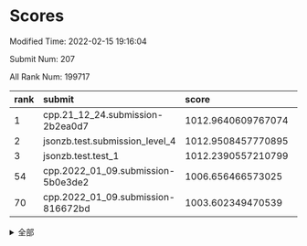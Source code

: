 # Scores

Modified Time: 2022-02-15 19:16:04

Submit Num: 207

All Rank Num: 199717

| rank |               submit               |       score        |       sigma        | pk_num |
| :--- | :--------------------------------- | :----------------- | :----------------- | :----- |
| 1    | cpp.21_12_24.submission-2b2ea0d7   | 1012.9640609767074 | 0.7801111413748272 | 3863   |
| 2    | jsonzb.test.submission_level_4     | 1012.9508457770895 | 0.8049668244027033 | 3857   |
| 3    | jsonzb.test.test_1                 | 1012.2390557210799 | 0.7946996470562282 | 3854   |
| 54   | cpp.2022_01_09.submission-5b0e3de2 | 1006.656466573025  | 0.7284795422409015 | 3857   |
| 70   | cpp.2022_01_09.submission-816672bd | 1003.602349470539  | 0.7129334512091831 | 3865   |


<details>
<summary>全部</summary>

| rank |                 submit                 |       score        |       sigma        | pk_num |
| :--- | :------------------------------------- | :----------------- | :----------------- | :----- |
| 1    | cpp.21_12_24.submission-2b2ea0d7       | 1012.9640609767074 | 0.7801111413748272 | 3863   |
| 2    | jsonzb.test.submission_level_4         | 1012.9508457770895 | 0.8049668244027033 | 3857   |
| 3    | jsonzb.test.test_1                     | 1012.2390557210799 | 0.7946996470562282 | 3854   |
| 4    | gobigger.level_3.submission_level_3_24 | 1011.8590776244145 | 0.7805327996656132 | 3865   |
| 5    | gobigger.level_3.submission_level_3_20 | 1011.3866354638328 | 0.7788610200048373 | 3856   |
| 6    | gobigger.level_3.submission_level_3_23 | 1011.3226927251594 | 0.7881928653123255 | 3859   |
| 7    | gobigger.level_3.submission_level_3_4  | 1011.2717225209899 | 0.759272774196454  | 3854   |
| 8    | gobigger.level_3.submission_level_3_5  | 1011.2235892349913 | 0.7944223161623246 | 3858   |
| 9    | gobigger.level_3.submission_level_3_26 | 1011.0147163621009 | 0.780127788978277  | 3861   |
| 10   | gobigger.level_3.submission_level_3_35 | 1010.9319629657907 | 0.7919895641009412 | 3868   |
| 11   | gobigger.level_3.submission_level_3_10 | 1010.7938980047793 | 0.7652964250901817 | 3865   |
| 12   | gobigger.level_3.submission_level_3_2  | 1010.7383377618031 | 0.7640786170038439 | 3858   |
| 13   | gobigger.level_3.submission_level_3_39 | 1010.619020874968  | 0.7542491955538274 | 3855   |
| 14   | gobigger.level_3.submission_level_3_21 | 1010.5612432581908 | 0.7644140609885691 | 3855   |
| 15   | gobigger.level_3.submission_level_3_29 | 1010.4460613628992 | 0.7867385186668655 | 3865   |
| 16   | gobigger.level_3.submission_level_3_45 | 1010.3645417523913 | 0.7669298309989766 | 3864   |
| 17   | gobigger.level_3.submission_level_3_40 | 1010.3493616085368 | 0.7596347824249732 | 3861   |
| 18   | gobigger.level_3.submission_level_3_14 | 1010.3305405159342 | 0.7500204689589648 | 3856   |
| 19   | gobigger.level_3.submission_level_3_16 | 1010.3235183179153 | 0.7562955305066458 | 3860   |
| 20   | gobigger.level_3.submission_level_3_37 | 1010.3060152850471 | 0.7631216911224146 | 3860   |
| 21   | gobigger.level_3.submission_level_3_18 | 1010.1379572001811 | 0.7552633343121101 | 3857   |
| 22   | gobigger.level_3.submission_level_3_30 | 1010.0627027875447 | 0.7664406593050928 | 3858   |
| 23   | gobigger.level_3.submission_level_3_3  | 1010.0429015677597 | 0.7902547478393842 | 3855   |
| 24   | gobigger.level_3.submission_level_3_28 | 1009.9921985620605 | 0.781855551305541  | 3855   |
| 25   | gobigger.level_3.submission_level_3_31 | 1009.9765436939675 | 0.748843149044143  | 3856   |
| 26   | gobigger.level_3.submission_level_3_44 | 1009.9632921069067 | 0.748961924282485  | 3859   |
| 27   | gobigger.level_3.submission_level_3_38 | 1009.9455444427234 | 0.7673401984068541 | 3861   |
| 28   | gobigger.level_3.submission_level_3_25 | 1009.8355971896136 | 0.7770283562252553 | 3856   |
| 29   | gobigger.level_3.submission_level_3_12 | 1009.671972000663  | 0.7551270566809983 | 3861   |
| 30   | gobigger.level_3.submission_level_3_43 | 1009.6424686759977 | 0.7431895370955158 | 3864   |
| 31   | gobigger.level_3.submission_level_3_15 | 1009.6367814179094 | 0.7514396110532167 | 3863   |
| 32   | gobigger.level_3.submission_level_3_22 | 1009.6082903240399 | 0.7619570016712371 | 3860   |
| 33   | gobigger.level_3.submission_level_3_7  | 1009.4619511056268 | 0.7360515097688486 | 3860   |
| 34   | gobigger.level_3.submission_level_3_34 | 1009.4390340368085 | 0.7752161477882124 | 3862   |
| 35   | gobigger.level_3.submission_level_3_9  | 1009.4384810793782 | 0.7673065516647725 | 3859   |
| 36   | gobigger.level_3.submission_level_3_48 | 1009.4259141097021 | 0.7593211130434582 | 3863   |
| 37   | gobigger.level_3.submission_level_3_11 | 1009.4178519240402 | 0.7816699272476155 | 3864   |
| 38   | gobigger.level_3.submission_level_3_49 | 1009.3958755052894 | 0.7516322464429994 | 3862   |
| 39   | gobigger.level_3.submission_level_3_32 | 1009.37030942112   | 0.7426550517212623 | 3857   |
| 40   | gobigger.level_3.submission_level_3_6  | 1009.317014114546  | 0.7723399685492564 | 3860   |
| 41   | gobigger.level_3.submission_level_3_8  | 1009.3162757649677 | 0.7444663361052871 | 3860   |
| 42   | gobigger.level_3.submission_level_3_47 | 1009.2876332701433 | 0.7451061568062716 | 3864   |
| 43   | gobigger.level_3.submission_level_3_1  | 1009.2231771814043 | 0.7415631127390956 | 3858   |
| 44   | gobigger.level_3.submission_level_3_0  | 1009.1965781194677 | 0.7716101686803675 | 3859   |
| 45   | gobigger.level_3.submission_level_3_42 | 1009.0562990988551 | 0.7489327466950659 | 3855   |
| 46   | gobigger.level_3.submission_level_3_46 | 1009.0189301066418 | 0.7429002006660578 | 3862   |
| 47   | gobigger.level_3.submission_level_3_17 | 1008.9148613497564 | 0.7429753085924767 | 3860   |
| 48   | gobigger.level_3.submission_level_3_13 | 1008.8725781311861 | 0.7585947239544362 | 3855   |
| 49   | gobigger.level_3.submission_level_3_19 | 1008.7478334599418 | 0.7418366248655466 | 3858   |
| 50   | gobigger.level_3.submission_level_3_33 | 1008.6538350247843 | 0.7279964094769742 | 3859   |
| 51   | gobigger.level_3.submission_level_3_41 | 1008.5731706800367 | 0.7499670049698942 | 3860   |
| 52   | gobigger.level_3.submission_level_3_27 | 1008.2699260721406 | 0.7284232754367065 | 3859   |
| 53   | gobigger.level_3.submission_level_3_36 | 1008.0170743809823 | 0.7331525035593687 | 3870   |
| 54   | cpp.2022_01_09.submission-5b0e3de2     | 1006.656466573025  | 0.7284795422409015 | 3857   |
| 55   | gobigger.level_1.submission_level_1_13 | 1004.5269013677329 | 0.7157121099204524 | 3857   |
| 56   | gobigger.level_1.submission_level_1_47 | 1004.3421610408063 | 0.723709121452158  | 3854   |
| 57   | gobigger.level_1.submission_level_1_41 | 1004.3371919948625 | 0.7111471043146435 | 3862   |
| 58   | gobigger.level_1.submission_level_1_21 | 1004.2308704571611 | 0.7200367446616633 | 3859   |
| 59   | gobigger.level_1.submission_level_1_48 | 1004.1374448748155 | 0.7240555517119046 | 3859   |
| 60   | gobigger.level_1.submission_level_1_36 | 1004.1370825025712 | 0.7180978536977857 | 3858   |
| 61   | gobigger.level_1.submission_level_1_44 | 1004.0404195199318 | 0.723382475393822  | 3859   |
| 62   | gobigger.level_1.submission_level_1_30 | 1003.7879740706419 | 0.7127966027780407 | 3863   |
| 63   | gobigger.level_1.submission_level_1_4  | 1003.73770328161   | 0.7119434478814065 | 3863   |
| 64   | gobigger.level_1.submission_level_1_35 | 1003.6999753606573 | 0.7178631110884655 | 3861   |
| 65   | gobigger.level_1.submission_level_1_7  | 1003.6869916384635 | 0.7115942162170001 | 3863   |
| 66   | gobigger.level_1.submission_level_1_5  | 1003.6852101045694 | 0.7196534748208339 | 3856   |
| 67   | gobigger.level_1.submission_level_1_1  | 1003.6729955028907 | 0.714100358876606  | 3854   |
| 68   | gobigger.level_1.submission_level_1_12 | 1003.6501321193533 | 0.7120169236259093 | 3859   |
| 69   | gobigger.level_1.submission_level_1_43 | 1003.6306385839914 | 0.7130650404939749 | 3853   |
| 70   | cpp.2022_01_09.submission-816672bd     | 1003.602349470539  | 0.7129334512091831 | 3865   |
| 71   | gobigger.level_1.submission_level_1_9  | 1003.5597187557934 | 0.7066449527239015 | 3863   |
| 72   | gobigger.level_1.submission_level_1_23 | 1003.5579515645157 | 0.714370422113034  | 3860   |
| 73   | gobigger.level_1.submission_level_1_19 | 1003.5041614580847 | 0.707663905536828  | 3857   |
| 74   | gobigger.level_1.submission_level_1_11 | 1003.4333602419645 | 0.7218450159352274 | 3860   |
| 75   | gobigger.level_1.submission_level_1_2  | 1003.3919680702685 | 0.7076189280899224 | 3861   |
| 76   | gobigger.level_1.submission_level_1_17 | 1003.3875044521118 | 0.7041844724352603 | 3855   |
| 77   | gobigger.level_1.submission_level_1_49 | 1003.3830578413852 | 0.7200022580282679 | 3862   |
| 78   | gobigger.level_1.submission_level_1_22 | 1003.3584609677696 | 0.7128671623952781 | 3855   |
| 79   | gobigger.level_1.submission_level_1_28 | 1003.3186791924501 | 0.7147485228968059 | 3862   |
| 80   | gobigger.level_1.submission_level_1_38 | 1003.31658545186   | 0.7131059074350585 | 3863   |
| 81   | gobigger.level_1.submission_level_1_24 | 1003.3077300240449 | 0.7156199530591659 | 3858   |
| 82   | gobigger.level_1.submission_level_1_34 | 1003.1934200288456 | 0.7127788667238247 | 3858   |
| 83   | gobigger.level_1.submission_level_1_3  | 1003.1286089812183 | 0.7146987959696773 | 3857   |
| 84   | gobigger.level_1.submission_level_1_31 | 1003.0742206430145 | 0.7078684202398489 | 3862   |
| 85   | gobigger.level_1.submission_level_1_20 | 1003.0332200015577 | 0.7261875597003942 | 3857   |
| 86   | gobigger.level_1.submission_level_1_42 | 1003.0323253517552 | 0.7146626462652063 | 3859   |
| 87   | gobigger.level_1.submission_level_1_0  | 1002.9667393937614 | 0.7164456448082465 | 3865   |
| 88   | gobigger.level_1.submission_level_1_27 | 1002.9516784684679 | 0.7221556002031698 | 3853   |
| 89   | gobigger.level_1.submission_level_1_37 | 1002.8580504043241 | 0.7213735743130614 | 3854   |
| 90   | gobigger.level_1.submission_level_1_33 | 1002.7799112952835 | 0.7182543660709332 | 3862   |
| 91   | gobigger.level_1.submission_level_1_40 | 1002.7136619159055 | 0.7100050793605457 | 3860   |
| 92   | gobigger.level_1.submission_level_1_29 | 1002.6458331826806 | 0.7178348018222245 | 3859   |
| 93   | gobigger.level_1.submission_level_1_14 | 1002.6237943773231 | 0.7168008579853417 | 3859   |
| 94   | gobigger.level_1.submission_level_1_26 | 1002.5967477553597 | 0.7136740672934387 | 3861   |
| 95   | gobigger.level_1.submission_level_1_8  | 1002.544731086677  | 0.721559567899212  | 3857   |
| 96   | gobigger.level_1.submission_level_1_25 | 1002.5189967954061 | 0.7019909228050453 | 3864   |
| 97   | gobigger.level_1.submission_level_1_10 | 1002.5100421657593 | 0.7142571555948647 | 3860   |
| 98   | gobigger.level_1.submission_level_1_15 | 1002.4971020998164 | 0.7194467310601487 | 3856   |
| 99   | gobigger.level_1.submission_level_1_45 | 1002.4823018330728 | 0.7094840286126031 | 3865   |
| 100  | gobigger.level_1.submission_level_1_6  | 1002.4230336465858 | 0.7185660723745512 | 3859   |
| 101  | gobigger.level_1.submission_level_1_16 | 1002.3953227575994 | 0.7169075813359618 | 3854   |
| 102  | gobigger.level_1.submission_level_1_18 | 1002.2339750105314 | 0.714065435584556  | 3864   |
| 103  | gobigger.level_1.submission_level_1_32 | 1002.0255581447273 | 0.7180046652634249 | 3863   |
| 104  | gobigger.level_1.submission_level_1_39 | 1001.8303359107309 | 0.7076775662875553 | 3861   |
| 105  | gobigger.level_1.submission_level_1_46 | 1001.7341786211043 | 0.7038593948729557 | 3858   |
| 106  | gobigger.random.submission_random_11   | 997.5287248078738  | 0.7163548329834951 | 3864   |
| 107  | gobigger.random.submission_random_38   | 997.4444698888998  | 0.7059109823089059 | 3859   |
| 108  | gobigger.random.submission_random_12   | 997.2283184900676  | 0.7182776081965454 | 3856   |
| 109  | gobigger.random.submission_random_25   | 997.0659937442098  | 0.7131609380130393 | 3856   |
| 110  | gobigger.random.submission_random_16   | 997.0565337662186  | 0.715274532497459  | 3860   |
| 111  | gobigger.random.submission_random_24   | 996.9850790586189  | 0.7062923883561533 | 3862   |
| 112  | gobigger.random.submission_random_29   | 996.9832853060415  | 0.6950974817368419 | 3859   |
| 113  | gobigger.random.submission_random_47   | 996.9394234973563  | 0.7112334516867658 | 3858   |
| 114  | gobigger.random.submission_random_4    | 996.8907687224091  | 0.7176395408070321 | 3858   |
| 115  | gobigger.random.submission_random_48   | 996.8613670302584  | 0.7041205756780208 | 3861   |
| 116  | gobigger.random.submission_random_0    | 996.7626799358557  | 0.7120270221340728 | 3859   |
| 117  | gobigger.random.submission_random_42   | 996.6884552120717  | 0.7024900535607225 | 3860   |
| 118  | gobigger.random.submission_random_40   | 996.6167527778879  | 0.7064282637588466 | 3856   |
| 119  | gobigger.random.submission_random_3    | 996.5679154912945  | 0.7130954126465671 | 3865   |
| 120  | gobigger.random.submission_random_8    | 996.4675960110432  | 0.7080946635427063 | 3860   |
| 121  | gobigger.random.submission_random_21   | 996.4675374675252  | 0.7098621020703139 | 3859   |
| 122  | gobigger.random.submission_random_26   | 996.3786503403143  | 0.713780589205651  | 3860   |
| 123  | gobigger.random.submission_random_2    | 996.3181938519356  | 0.7119290475000529 | 3858   |
| 124  | gobigger.random.submission_random_43   | 996.2745636196739  | 0.7042913699170288 | 3856   |
| 125  | gobigger.random.submission_random_23   | 996.2721300036882  | 0.7071358787691284 | 3855   |
| 126  | gobigger.random.submission_random_28   | 996.2677203015326  | 0.7130749176518194 | 3860   |
| 127  | gobigger.random.submission_random_41   | 996.2329325532489  | 0.7176818638000739 | 3860   |
| 128  | gobigger.random.submission_random_46   | 996.074951399566   | 0.7151542178123891 | 3855   |
| 129  | gobigger.random.submission_random_34   | 996.0322657612558  | 0.7143603439354901 | 3857   |
| 130  | gobigger.random.submission_random_18   | 995.9950332834137  | 0.7042964215446379 | 3860   |
| 131  | gobigger.random.submission_random_10   | 995.9540666620528  | 0.701342877752424  | 3860   |
| 132  | gobigger.random.submission_random_14   | 995.9430158741073  | 0.7196941647046702 | 3857   |
| 133  | gobigger.random.submission_random_17   | 995.9359601082374  | 0.7042566899249972 | 3865   |
| 134  | gobigger.random.submission_random_31   | 995.8941759544925  | 0.7097931460640285 | 3859   |
| 135  | gobigger.random.submission_random_9    | 995.8835702174928  | 0.7341706838381183 | 3862   |
| 136  | gobigger.random.submission_random_39   | 995.8680334691313  | 0.7227172291728896 | 3855   |
| 137  | gobigger.random.submission_random_5    | 995.829243203384   | 0.7056568074505576 | 3859   |
| 138  | gobigger.random.submission_random_7    | 995.7975684746144  | 0.7024070763240451 | 3863   |
| 139  | gobigger.random.submission_random_30   | 995.7917728791496  | 0.7011831708838406 | 3856   |
| 140  | gobigger.random.submission_random_44   | 995.7421696688832  | 0.7042449392671634 | 3859   |
| 141  | gobigger.random.submission_random_32   | 995.7409987812354  | 0.7117613289165506 | 3860   |
| 142  | gobigger.random.submission_random_15   | 995.6117998218039  | 0.7171119998298162 | 3860   |
| 143  | gobigger.random.submission_random_37   | 995.5561802725547  | 0.7140756148247128 | 3856   |
| 144  | gobigger.random.submission_random_1    | 995.4693185788632  | 0.7098848125357657 | 3858   |
| 145  | gobigger.random.submission_random_33   | 995.3869417331599  | 0.6998549967399053 | 3858   |
| 146  | gobigger.random.submission_random_49   | 995.3867738420773  | 0.701087582460534  | 3862   |
| 147  | gobigger.random.submission_random_36   | 995.207770918432   | 0.7236338947776367 | 3852   |
| 148  | gobigger.random.submission_random_6    | 995.1892259470724  | 0.7015797128102095 | 3856   |
| 149  | gobigger.random.submission_random_13   | 995.1507896866104  | 0.7032458463065326 | 3854   |
| 150  | gobigger.random.submission_random_27   | 995.1241247319014  | 0.7203048292552044 | 3862   |
| 151  | gobigger.random.submission_random_22   | 995.0266557710886  | 0.7061402643349318 | 3863   |
| 152  | gobigger.random.submission_random_19   | 994.9457361654279  | 0.7050430529630203 | 3855   |
| 153  | gobigger.random.submission_random_35   | 994.8318033692188  | 0.7108129870634778 | 3855   |
| 154  | gobigger.random.submission_random_45   | 994.8200939234636  | 0.7125814252462862 | 3866   |
| 155  | gobigger.random.submission_random_20   | 994.7291473142728  | 0.7155084667147956 | 3861   |
| 156  | gobigger.level_2.submission_level_2_1  | 994.3995322589025  | 0.7276669637529577 | 3861   |
| 157  | gobigger.level_2.submission_level_2_27 | 993.7851537250627  | 0.735848020866319  | 3856   |
| 158  | gobigger.level_2.submission_level_2_9  | 993.6447876521722  | 0.7397691814309489 | 3859   |
| 159  | gobigger.level_2.submission_level_2_31 | 993.6411465357294  | 0.7398712686472396 | 3856   |
| 160  | gobigger.level_2.submission_level_2_39 | 993.5809255832249  | 0.7246308163933645 | 3860   |
| 161  | gobigger.level_2.submission_level_2_23 | 993.2390189816525  | 0.7294308412142596 | 3862   |
| 162  | gobigger.level_2.submission_level_2_7  | 993.1923151177583  | 0.7428552421534756 | 3855   |
| 163  | gobigger.level_2.submission_level_2_2  | 993.1163983023453  | 0.7378613848139983 | 3856   |
| 164  | gobigger.level_2.submission_level_2_21 | 993.0943817453687  | 0.7350124721468452 | 3858   |
| 165  | gobigger.level_2.submission_level_2_22 | 993.0583972465628  | 0.7378555678356781 | 3858   |
| 166  | gobigger.level_2.submission_level_2_17 | 992.8933793231931  | 0.7630507914050567 | 3853   |
| 167  | gobigger.level_2.submission_level_2_44 | 992.8754549631443  | 0.740566495253122  | 3863   |
| 168  | gobigger.level_2.submission_level_2_26 | 992.8741087986161  | 0.7325494277471777 | 3862   |
| 169  | gobigger.level_2.submission_level_2_29 | 992.7743590420926  | 0.7464115133121522 | 3858   |
| 170  | gobigger.level_2.submission_level_2_18 | 992.7443684227113  | 0.7565841412237945 | 3861   |
| 171  | gobigger.level_2.submission_level_2_4  | 992.6001959085672  | 0.7351795544067651 | 3852   |
| 172  | gobigger.level_2.submission_level_2_13 | 992.5179813862554  | 0.7538197728572563 | 3864   |
| 173  | gobigger.level_2.submission_level_2_38 | 992.4115616066059  | 0.7322179874622837 | 3863   |
| 174  | gobigger.level_2.submission_level_2_45 | 992.3848836614375  | 0.7304935976707435 | 3861   |
| 175  | gobigger.level_2.submission_level_2_40 | 992.368155810534   | 0.7333553138136257 | 3856   |
| 176  | gobigger.level_2.submission_level_2_32 | 992.3212057919403  | 0.7489523711765208 | 3856   |
| 177  | gobigger.level_2.submission_level_2_24 | 992.2911855925745  | 0.744949151802528  | 3857   |
| 178  | gobigger.level_2.submission_level_2_37 | 992.2743343212161  | 0.758871144094017  | 3864   |
| 179  | gobigger.level_2.submission_level_2_34 | 992.2414012590331  | 0.735438237042875  | 3858   |
| 180  | gobigger.level_2.submission_level_2_36 | 992.2125068674842  | 0.7399155048501539 | 3854   |
| 181  | gobigger.level_2.submission_level_2_16 | 992.1896210009508  | 0.7329043575102773 | 3860   |
| 182  | gobigger.level_2.submission_level_2_35 | 992.1857489979229  | 0.7670851443185446 | 3858   |
| 183  | gobigger.level_2.submission_level_2_30 | 992.0783064846527  | 0.7648593976687955 | 3858   |
| 184  | gobigger.level_2.submission_level_2_25 | 992.0484938022413  | 0.755813701658738  | 3862   |
| 185  | gobigger.level_2.submission_level_2_33 | 991.9414766821393  | 0.7604469436844215 | 3857   |
| 186  | gobigger.level_2.submission_level_2_15 | 991.8978638061393  | 0.7464179002874654 | 3855   |
| 187  | gobigger.level_2.submission_level_2_6  | 991.7582106395422  | 0.7422267633468953 | 3865   |
| 188  | gobigger.level_2.submission_level_2_3  | 991.6799670377453  | 0.7463102700930077 | 3860   |
| 189  | gobigger.level_2.submission_level_2_42 | 991.670299248348   | 0.7639422408873756 | 3860   |
| 190  | gobigger.level_2.submission_level_2_48 | 991.6165730174209  | 0.7523230328355378 | 3862   |
| 191  | gobigger.level_2.submission_level_2_14 | 991.5741934247014  | 0.7502274673104795 | 3858   |
| 192  | gobigger.level_2.submission_level_2_49 | 991.4897356091873  | 0.7389008089831383 | 3864   |
| 193  | gobigger.level_2.submission_level_2_47 | 991.4131311430858  | 0.7539607397843983 | 3861   |
| 194  | gobigger.level_2.submission_level_2_46 | 991.3745880683406  | 0.7752048743391645 | 3860   |
| 195  | gobigger.level_2.submission_level_2_5  | 991.2000946644168  | 0.754584977409718  | 3863   |
| 196  | gobigger.level_2.submission_level_2_0  | 991.1888009746427  | 0.7789196166546764 | 3855   |
| 197  | gobigger.level_2.submission_level_2_28 | 991.0505903622824  | 0.7686218706881383 | 3862   |
| 198  | gobigger.level_2.submission_level_2_11 | 991.0328688888428  | 0.7416705830507995 | 3858   |
| 199  | gobigger.level_2.submission_level_2_12 | 990.9539887742471  | 0.7559266490680712 | 3862   |
| 200  | gobigger.level_2.submission_level_2_19 | 990.9122750120893  | 0.7330707410932585 | 3860   |
| 201  | gobigger.level_2.submission_level_2_20 | 990.8771526910294  | 0.7362691022530738 | 3863   |
| 202  | gobigger.level_2.submission_level_2_8  | 990.6990106848389  | 0.751740111368959  | 3861   |
| 203  | gobigger.level_2.submission_level_2_43 | 990.5543334232999  | 0.7582317357542214 | 3856   |
| 204  | gobigger.level_2.submission_level_2_10 | 990.122822268872   | 0.7868498165773476 | 3855   |
| 205  | gobigger.level_2.submission_level_2_41 | 989.3371482193448  | 0.7840749448608302 | 3863   |
| 206  | gobigger.none.submission_none_1        | 979.9074818333731  | 1.2776341327750966 | 3856   |
| 207  | gobigger.none.submission_none_0        | 976.614149720292   | 1.4315018573186764 | 3858   |

</details>